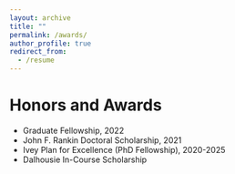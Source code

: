 ```yaml
---
layout: archive
title: ""
permalink: /awards/
author_profile: true
redirect_from:
  - /resume
---
```


Honors and Awards
======
* Graduate Fellowship, 2022
* John F. Rankin Doctoral Scholarship, 2021
* Ivey Plan for Excellence (PhD Fellowship), 2020-2025
* Dalhousie In-Course Scholarship

